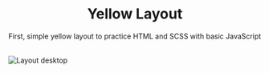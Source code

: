 <h1 align="center"> Yellow Layout </h1>
<p>First, simple yellow layout to practice HTML and SCSS with basic JavaScript</p><br>

<img src="https://raw.githubusercontent.com/wekeer/yellowlayout/master/images/yellow-layout.png" alt="Layout desktop" />